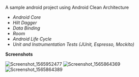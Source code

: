A sample android project using Android Clean Architecture

* *Android Core*
* *Hilt Dagger*
* *Data Binding*
* *Room*
* *Android Life Cycle*
* *Unit and Instrumentation Tests (JUnit, Espresso, Mockito)*

**Screenshots**

![Screenshot_1565952477](https://user-images.githubusercontent.com/22669874/63163679-a6651780-c015-11e9-9840-08d582782a2e.png)
![Screenshot_1565864369](https://user-images.githubusercontent.com/22669874/63089124-5ff4b780-bf46-11e9-84ff-135706550daa.png)
![Screenshot_1565864389](https://user-images.githubusercontent.com/22669874/63089127-65520200-bf46-11e9-9811-289078a86d42.png)

